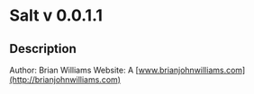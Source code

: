 # Salt v 0.0.1.1

## Description

Author: Brian Williams
Website: A [www.brianjohnwilliams.com](http://brianjohnwilliams.com)
